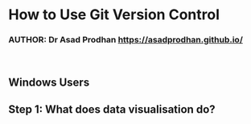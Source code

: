 # **How to Use Git Version Control** <br />

### **AUTHOR: Dr Asad Prodhan** https://asadprodhan.github.io/

<br />


## Windows Users

## **Step 1: What does data visualisation do?**
